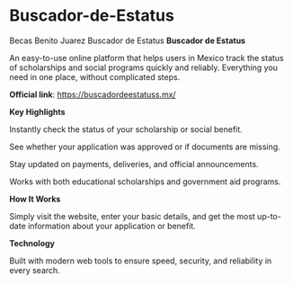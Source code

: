 # Buscador-de-Estatus
Becas Benito Juarez Buscador de Estatus
**Buscador de Estatus**

An easy-to-use online platform that helps users in Mexico track the status of scholarships and social programs quickly and reliably. Everything you need in one place, without complicated steps.

**Official link**: https://buscadordeestatuss.mx/

**Key Highlights**

Instantly check the status of your scholarship or social benefit.

See whether your application was approved or if documents are missing.

Stay updated on payments, deliveries, and official announcements.

Works with both educational scholarships and government aid programs.

**How It Works**

Simply visit the website, enter your basic details, and get the most up-to-date information about your application or benefit.

**Technology**

Built with modern web tools to ensure speed, security, and reliability in every search.

